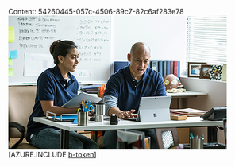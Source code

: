 Content: 54260445-057c-4506-89c7-82c6af283e78![image](064b6c41-cd3a-447d-94f6-a19cd420c747.png)
[AZURE.INCLUDE [b-token](80bdd0ff-1e54-499a-9b1f-589a9e2972c1.md)]
